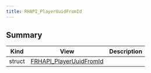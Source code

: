 ```yaml
---
title: RHAPI_PlayerUuidFromId
---
```


## Summary
| Kind | View | Description |
|------|------|-------------|
|struct|[FRHAPI_PlayerUuidFromId](/unreal-plugins/all/structfrhapi__playeruuidfromid/#structFRHAPI__PlayerUuidFromId)||
